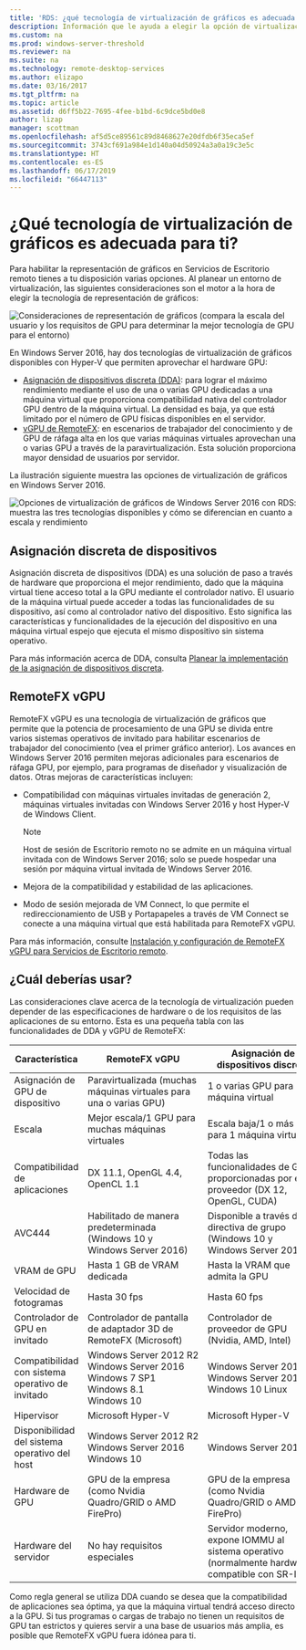 ```yaml
---
title: 'RDS: ¿qué tecnología de virtualización de gráficos es adecuada para usted?'
description: Información que le ayuda a elegir la opción de virtualización de gráficos adecuada para la implementación de RDS.
ms.custom: na
ms.prod: windows-server-threshold
ms.reviewer: na
ms.suite: na
ms.technology: remote-desktop-services
ms.author: elizapo
ms.date: 03/16/2017
ms.tgt_pltfrm: na
ms.topic: article
ms.assetid: d6ff5b22-7695-4fee-b1bd-6c9dce5bd0e8
author: lizap
manager: scottman
ms.openlocfilehash: af5d5ce89561c89d8468627e20dfdb6f35eca5ef
ms.sourcegitcommit: 3743cf691a984e1d140a04d50924a3a0a19c3e5c
ms.translationtype: HT
ms.contentlocale: es-ES
ms.lasthandoff: 06/17/2019
ms.locfileid: "66447113"
---
```

# <a name="which-graphics-virtualization-technology-is-right-for-you"></a>¿Qué tecnología de virtualización de gráficos es adecuada para ti?

Para habilitar la representación de gráficos en Servicios de Escritorio remoto tienes a tu disposición varias opciones. Al planear un entorno de virtualización, las siguientes consideraciones son el motor a la hora de elegir la tecnología de representación de gráficos:

![Consideraciones de representación de gráficos (compara la escala del usuario y los requisitos de GPU para determinar la mejor tecnología de GPU para el entorno)](media/rds-gpu.png)

En Windows Server 2016, hay dos tecnologías de virtualización de gráficos disponibles con Hyper-V que permiten aprovechar el hardware GPU:

- [Asignación de dispositivos discreta (DDA)](#discrete-device-assignment): para lograr el máximo rendimiento mediante el uso de una o varias GPU dedicadas a una máquina virtual que proporciona compatibilidad nativa del controlador GPU dentro de la máquina virtual. La densidad es baja, ya que está limitado por el número de GPU físicas disponibles en el servidor. 
- [vGPU de RemoteFX](#remotefx-vgpu): en escenarios de trabajador del conocimiento y de GPU de ráfaga alta en los que varias máquinas virtuales aprovechan una o varias GPU a través de la paravirtualización. Esta solución proporciona mayor densidad de usuarios por servidor.

La ilustración siguiente muestra las opciones de virtualización de gráficos en Windows Server 2016.

![Opciones de virtualización de gráficos de Windows Server 2016 con RDS: muestra las tres tecnologías disponibles y cómo se diferencian en cuanto a escala y rendimiento](media/rds-graphics-virtualization.png)

## <a name="discrete-device-assignment"></a>Asignación discreta de dispositivos
Asignación discreta de dispositivos (DDA) es una solución de paso a través de hardware que proporciona el mejor rendimiento, dado que la máquina virtual tiene acceso total a la GPU mediante el controlador nativo. El usuario de la máquina virtual puede acceder a todas las funcionalidades de su dispositivo, así como al controlador nativo del dispositivo. Esto significa las características y funcionalidades de la ejecución del dispositivo en una máquina virtual espejo que ejecuta el mismo dispositivo sin sistema operativo.

Para más información acerca de DDA, consulta [Planear la implementación de la asignación de dispositivos discreta](../../virtualization/hyper-v/plan/plan-for-deploying-devices-using-discrete-device-assignment.md).

## <a name="remotefx-vgpu"></a>RemoteFX vGPU 
RemoteFX vGPU es una tecnología de virtualización de gráficos que permite que la potencia de procesamiento de una GPU se divida entre varios sistemas operativos de invitado para habilitar escenarios de trabajador del conocimiento (vea el primer gráfico anterior). Los avances en Windows Server 2016 permiten mejoras adicionales para escenarios de ráfaga GPU, por ejemplo, para programas de diseñador y visualización de datos. Otras mejoras de características incluyen:

- Compatibilidad con máquinas virtuales invitadas de generación 2, máquinas virtuales invitadas con Windows Server 2016 y host Hyper-V de Windows Client.
  >[!NOTE] 
  > Host de sesión de Escritorio remoto no se admite en un máquina virtual invitada con de Windows Server 2016; solo se puede hospedar una sesión por máquina virtual invitada de Windows Server 2016.

- Mejora de la compatibilidad y estabilidad de las aplicaciones.
- Modo de sesión mejorada de VM Connect, lo que permite el redireccionamiento de USB y Portapapeles a través de VM Connect se conecte a una máquina virtual que está habilitada para RemoteFX vGPU.

Para más información, consulte [Instalación y configuración de RemoteFX vGPU para Servicios de Escritorio remoto](rds-remotefx-vgpu.md).

## <a name="which-should-you-use"></a>¿Cuál deberías usar?

Las consideraciones clave acerca de la tecnología de virtualización pueden depender de las especificaciones de hardware o de los requisitos de las aplicaciones de su entorno. Esta es una pequeña tabla con las funcionalidades de DDA y vGPU de RemoteFX:

| Característica               | RemoteFX vGPU                                                                       | Asignación de dispositivos discreta                                             |
|-----------------------|-------------------------------------------------------------------------------------|------------------------------------------------------------------------|
| Asignación de GPU de dispositivo | Paravirtualizada (muchas máquinas virtuales para una o varias GPU)                                     | 1 o varias GPU para 1 máquina virtual                                                  |
| Escala                 | Mejor escala/1 GPU para muchas máquinas virtuales                                                      | Escala baja/1 o más GPU para 1 máquina virtual                                     |
| Compatibilidad de aplicaciones     | DX 11.1, OpenGL 4.4, OpenCL 1.1                                                     | Todas las funcionalidades de GPU proporcionadas por el proveedor (DX 12, OpenGL, CUDA)          |
| AVC444                | Habilitado de manera predeterminada (Windows 10 y Windows Server 2016)                             | Disponible a través de la directiva de grupo (Windows 10 y Windows Server 2016)    |
| VRAM de GPU              | Hasta 1 GB de VRAM dedicada                                                           | Hasta la VRAM que admita la GPU                                        |
| Velocidad de fotogramas            | Hasta 30 fps                                                                         | Hasta 60 fps                                                            |
| Controlador de GPU en invitado   | Controlador de pantalla de adaptador 3D de RemoteFX (Microsoft)                                      | Controlador de proveedor de GPU (Nvidia, AMD, Intel)                                 |
| Compatibilidad con sistema operativo de invitado      |  Windows Server 2012 R2  Windows Server 2016  Windows 7 SP1  Windows 8.1 Windows 10 |  Windows Server 2012 R2  Windows Server 2016  Windows 10 Linux         |
| Hipervisor            | Microsoft Hyper-V                                                                   | Microsoft Hyper-V                                                      |
| Disponibilidad del sistema operativo del host  |  Windows Server 2012 R2  Windows Server 2016 Windows 10                             | Windows Server 2016                                                    |
| Hardware de GPU          | GPU de la empresa (como Nvidia Quadro/GRID o AMD FirePro)                         | GPU de la empresa (como Nvidia Quadro/GRID o AMD FirePro)            |
| Hardware del servidor       | No hay requisitos especiales                                                             | Servidor moderno, expone IOMMU al sistema operativo (normalmente hardware compatible con SR-IOV) |

Como regla general se utiliza DDA cuando se desea que la compatibilidad de aplicaciones sea óptima, ya que la máquina virtual tendrá acceso directo a la GPU. Si tus programas o cargas de trabajo no tienen un requisitos de GPU tan estrictos y quieres servir a una base de usuarios más amplia, es posible que RemoteFX vGPU fuera idónea para ti.